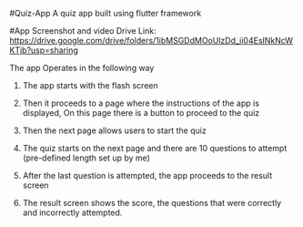 #Quiz-App
A quiz app built using flutter framework

#App Screenshot and video Drive Link:
https://drive.google.com/drive/folders/1ibMSGDdMOoUlzDd_ii04EsINkNcWKTjb?usp=sharing

The app Operates in the following way

1) The app starts with the flash screen

2) Then it proceeds to a page where the instructions of the app is displayed, On this page there is a button to proceed to the quiz

3) Then the next page allows users to start the quiz

4) The quiz starts on the next page and there are 10 questions to attempt (pre-defined length set up by me)

5) After the last question is attempted, the app proceeds to the result screen

6) The result screen shows the score, the questions that were correctly and incorrectly attempted.





